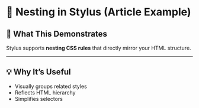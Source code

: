 # 📘 Nesting in Stylus (Article Example)

## 🧠 What This Demonstrates

Stylus supports **nesting CSS rules** that directly mirror your HTML structure.

---

## 💡 Why It’s Useful

- Visually groups related styles
- Reflects HTML hierarchy
- Simplifies selectors

